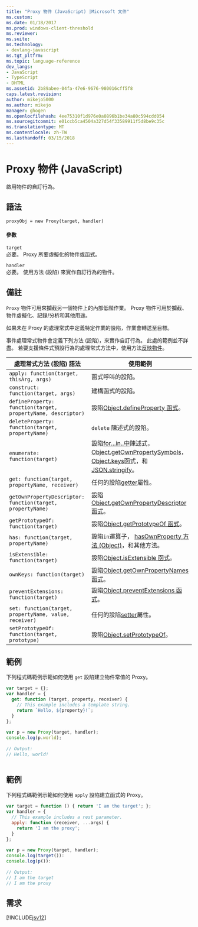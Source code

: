 ```yaml
---
title: "Proxy 物件 (JavaScript) |Microsoft 文件"
ms.custom: 
ms.date: 01/18/2017
ms.prod: windows-client-threshold
ms.reviewer: 
ms.suite: 
ms.technology:
- devlang-javascript
ms.tgt_pltfrm: 
ms.topic: language-reference
dev_langs:
- JavaScript
- TypeScript
- DHTML
ms.assetid: 2b89abee-04fa-47e6-9676-980016cff5f8
caps.latest.revision: 
author: mikejo5000
ms.author: mikejo
manager: ghogen
ms.openlocfilehash: 4ee75310f1d976e0a0896b1be34a80c594cdd054
ms.sourcegitcommit: e01ccb5ca4504a327d54f33589911f5d8be9c35c
ms.translationtype: MT
ms.contentlocale: zh-TW
ms.lasthandoff: 03/15/2018
---
```

# <a name="proxy-object-javascript"></a>Proxy 物件 (JavaScript)
啟用物件的自訂行為。  
  
## <a name="syntax"></a>語法  
  
```  
proxyObj = new Proxy(target, handler)  
```  
  
#### <a name="parameters"></a>參數  
 `target`  
 必要。 Proxy 所要虛擬化的物件或函式。  
  
 `handler`  
 必要。 使用方法 (設陷) 來實作自訂行為的物件。  
  
## <a name="remarks"></a>備註  
 `Proxy` 物件可用來攔截另一個物件上的內部低階作業。 Proxy 物件可用於攔截、物件虛擬化、記錄/分析和其他用途。  
  
 如果未在 Proxy 的處理常式中定義特定作業的設陷，作業會轉送至目標。  
  
 事件處理常式物件會定義下列方法 (設陷)，來實作自訂行為。 此處的範例並不詳盡。 若要支援條件式預設行為的處理常式方法中，使用方法[反映物件](../../javascript/reference/reflect-object-javascript.md)。  
  
|處理常式方法 (設陷) 語法|使用範例|  
|------------------------------------|-----------------------|  
|`apply: function(target, thisArg, args)`|函式呼叫的設陷。|  
|`construct: function(target, args)`|建構函式的設陷。|  
|`defineProperty: function(target, propertyName, descriptor)`|設陷[Object.defineProperty 函式](../../javascript/reference/object-defineproperty-function-javascript.md)。|  
|`deleteProperty: function(target, propertyName)`|`delete` 陳述式的設陷。|  
|`enumerate: function(target)`|設陷[for...in..中](../../javascript/reference/for-dot-dot-dot-in-statement-javascript.md)陳述式， [Object.getOwnPropertySymbols](../../javascript/reference/object-getownpropertysymbols-function-javascript.md)， [Object.keys](../../javascript/reference/object-keys-function-javascript.md)函式，和[JSON.stringify](../../javascript/reference/json-stringify-function-javascript.md)。|  
|`get: function(target, propertyName, receiver)`|任何的設陷[getter](../../javascript/creating-objects-javascript.md)屬性。|  
|`getOwnPropertyDescriptor: function(target, propertyName)`|設陷[Object.getOwnPropertyDescriptor 函式](../../javascript/reference/object-getownpropertydescriptor-function-javascript.md)。|  
|`getPrototypeOf: function(target)`|設陷[Object.getPrototypeOf 函式](../../javascript/reference/object-getprototypeof-function-javascript.md)。|  
|`has: function(target, propertyName)`|設陷`in`運算子， [hasOwnProperty 方法 (Object)](../../javascript/reference/hasownproperty-method-object-javascript.md)，和其他方法。|  
|`isExtensible: function(target)`|設陷[Object.isExtensible 函式](../../javascript/reference/object-isextensible-function-javascript.md)。|  
|`ownKeys: function(target)`|設陷[Object.getOwnPropertyNames 函式](../../javascript/reference/object-getownpropertynames-function-javascript.md)。|  
|`preventExtensions: function(target)`|設陷[Object.preventExtensions 函式](../../javascript/reference/object-preventextensions-function-javascript.md)。|  
|`set: function(target, propertyName, value, receiver)`|任何的設陷[setter](../../javascript/creating-objects-javascript.md)屬性。|  
|`setPrototypeOf: function(target, prototype)`|設陷[Object.setPrototypeOf](../../javascript/reference/object-setprototypeof-function-javascript.md)。|  
  
## <a name="example"></a>範例  
 下列程式碼範例示範如何使用 `get` 設陷建立物件常值的 Proxy。  
  
```JavaScript  
var target = {};  
var handler = {  
  get: function (target, property, receiver) {  
    // This example includes a template string.  
    return `Hello, ${property}!`;  
  }  
};  
  
var p = new Proxy(target, handler);  
console.log(p.world);  
  
// Output:  
// Hello, world!  
  
```  
  
## <a name="example"></a>範例  
 下列程式碼範例示範如何使用 `apply` 設陷建立函式的 Proxy。  
  
```JavaScript  
var target = function () { return 'I am the target'; };  
var handler = {  
  // This example includes a rest parameter.  
  apply: function (receiver, ...args) {  
    return 'I am the proxy';  
  }  
};  
  
var p = new Proxy(target, handler);  
console.log(target()):  
console.log(p()):  
  
// Output:  
// I am the target  
// I am the proxy  
```  
  
## <a name="requirements"></a>需求  
 [!INCLUDE[jsv12](../../javascript/reference/includes/jsv12-md.md)]
